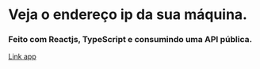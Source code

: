 # Veja o endereço ip da sua máquina.
### Feito com Reactjs, TypeScript e consumindo uma API pública.
[Link app](https://iago-santos-sousa.github.io/Show_ip/)
